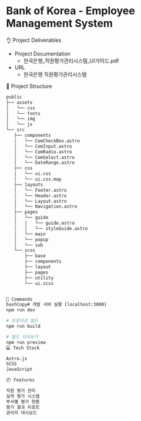 # Bank of Korea - Employee Management System

👌 Project Deliverables
* Project Documentation
  * 한국은행_직원평가관리시스템_UI가이드.pdf
* URL
  * 한국은행 직원평가관리시스템

🚀 Project Structure
```bash
public
├── assets
│   └── css
│   └── fonts
│   └── img
│   └── js
└── src
   ├── components
   │   └── ComCheckBox.astro
   │   └── ComInput.astro
   │   └── ComRadio.astro
   │   └── ComSelect.astro
   │   └── DateRange.astro
   ├── css
   │   └── ui.css
   │   └── ui.css.map
   ├── layouts
   │   └── Footer.astro
   │   └── Header.astro
   │   └── Layout.astro
   │   └── Navigation.astro
   ├── pages
   │   └── guide
   │   │   └── guide.astro
   │   │   └── styleGuide.astro
   │   └── main
   │   └── popup
   │   └── sub
   └── scss
       ├── base
       ├── components
       ├── layout
       ├── pages
       ├── utility
       └── ui.scss


🧞 Commands
bashCopy# 개발 서버 실행 (localhost:3000)
npm run dev

# 프로덕션 빌드
npm run build

# 빌드 미리보기
npm run preview
💻 Tech Stack

Astro.js
SCSS
JavaScript

📦 Features

직원 평가 관리
실적 평가 시스템
부서별 평가 현황
평가 결과 리포트
관리자 대시보드
